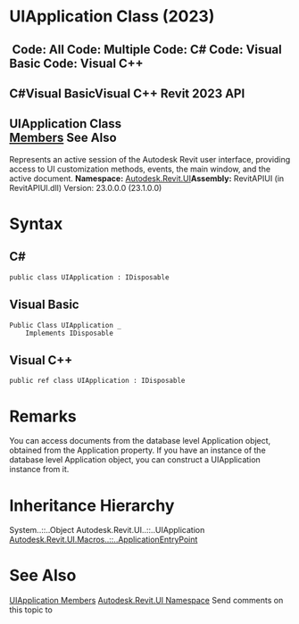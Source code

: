 # UIApplication Class (2023)

﻿
 Code: All Code: Multiple Code: C# Code: Visual Basic Code: Visual C++   
---  
C#Visual BasicVisual C++
Revit 2023 API  
---  
UIApplication Class  
[Members](fb46d2bd-92bf-1cc5-79ad-f253f3e875d8.md "UIApplication Members") See Also  
---  
Represents an active session of the Autodesk Revit user interface, providing access to UI customization methods, events, the main window, and the active document. 
**Namespace:** [Autodesk.Revit.UI](e86fd90a-8957-02a6-da7f-ced248966e3e.md "Autodesk.Revit.UI Namespace")**Assembly:** RevitAPIUI (in RevitAPIUI.dll) Version: 23.0.0.0 (23.1.0.0)
# Syntax
C#  
---  
```text
public class UIApplication : IDisposable
```
  
Visual Basic  
---  
```text
Public Class UIApplication _
	Implements IDisposable
```
  
Visual C++  
---  
```text
public ref class UIApplication : IDisposable
```
  
# Remarks
You can access documents from the database level Application object, obtained from the Application property. If you have an instance of the database level Application object, you can construct a UIApplication instance from it. 
# Inheritance Hierarchy
System..::..Object Autodesk.Revit.UI..::..UIApplication [Autodesk.Revit.UI.Macros..::..ApplicationEntryPoint](7ff0ad2b-7713-ec77-ccc9-8a01fffcf83e.md "ApplicationEntryPoint Class")
# See Also
[UIApplication Members](fb46d2bd-92bf-1cc5-79ad-f253f3e875d8.md "UIApplication Members")
[Autodesk.Revit.UI Namespace](e86fd90a-8957-02a6-da7f-ced248966e3e.md "Autodesk.Revit.UI Namespace")
Send comments on this topic to 